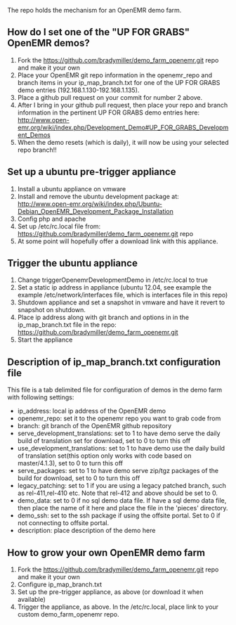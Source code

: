 
The repo holds the mechanism for an OpenEMR demo farm.

How do I set one of the "UP FOR GRABS" OpenEMR demos?
-----------------------------------------------------
1. Fork the https://github.com/bradymiller/demo_farm_openemr.git repo and make it your own
2. Place your OpenEMR git repo information in the openemr_repo and branch items in
   your ip_map_branch.txt for one of the UP FOR GRABS demo entries (192.168.1.130-192.168.1.135).
3. Place a github pull request on your commit for number 2 above.
4. After I bring in your github pull request, then place your repo and branch
   information in the pertinent UP FOR GRABS demo entries here:
   http://www.open-emr.org/wiki/index.php/Development_Demo#UP_FOR_GRABS_Development_Demos
5. When the demo resets (which is daily), it will now be using your selected repo branch!!

Set up a ubuntu pre-trigger appliance
------------------------------------
1. Install a ubuntu appliance on vmware
2. Install and remove the ubuntu development package at:
   http://www.open-emr.org/wiki/index.php/Ubuntu-Debian_OpenEMR_Development_Package_Installation
3. Config php and apache
4. Set up /etc/rc.local file from:
   https://github.com/bradymiller/demo_farm_openemr.git repo
5. At some point will hopefully offer a download link with this appliance.

Trigger the ubuntu appliance
----------------------------
1. Change triggerOpenemrDevelopmentDemo in /etc/rc.local to true
2. Set a static ip address in appliance (ubuntu 12.04, see example 
   the example /etc/network/interfaces file, which is interfaces
   file in this repo)
3. Shutdown appliance and set a snapshot in vmware and have it revert to
   snapshot on shutdown.
4. Place ip address along with git branch and options in
   in the ip_map_branch.txt file in the repo:
   https://github.com/bradymiller/demo_farm_openemr.git
5. Start the appliance

Description of ip_map_branch.txt configuration file
---------------------------------------------------
This file is a tab delimited file for configuration of demos in the demo farm with following settings:
- ip_address: local ip address of the OpenEMR demo
- openemr_repo: set it to the openemr repo you want to grab code from
- branch: git branch of the OpenEMR github repository
- serve_development_translations: set to 1 to have demo serve the daily build of translation set for download, set to 0 to turn this off
- use_development_translations: set to 1 to have demo use the daily build of translation set(this option only works with code based on master/4.1.3), set to 0 to turn this off
- serve_packages: set to 1 to have demo serve zip/tgz packages of the build for download, set to 0 to turn this off
- legacy_patching: set to 1 if you are using a legacy patched branch, such as rel-411,rel-410 etc. Note that rel-412 and above should be set to 0.
- demo_data: set to 0 if no sql demo data file. If have a sql demo data file, then place the name of it here and place the file in the 'pieces' directory.
- demo_ssh: set to the ssh package if using the offsite portal. Set to 0 if not connecting to offsite portal.
- description: place description of the demo here

How to grow your own OpenEMR demo farm
--------------------------------------
1. Fork the https://github.com/bradymiller/demo_farm_openemr.git repo and make it your own
2. Configure ip_map_branch.txt
3. Set up the pre-trigger appliance, as above (or download it when available)
4. Trigger the appliance, as above. In the /etc/rc.local, place link to your custom demo_farm_openemr repo.

